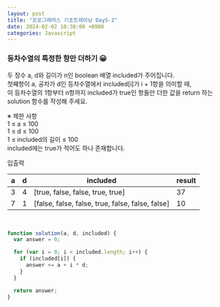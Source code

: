 ```yaml
---
layout: post
title: "프로그래머스 기초트레이닝 Day5-2"
date: 2024-02-02 10:30:00 +0900
categories: Javascript
---
```


### 등차수열의 특정한 항만 더하기 😀

두 정수 a, d와 길이가 n인 boolean 배열 included가 주어집니다. <br>
첫째항이 a, 공차가 d인 등차수열에서 included[i]가 i + 1항을 의미할 때,<br>
이 등차수열의 1항부터 n항까지 included가 true인 항들만 더한 값을 return 하는 solution 함수를 작성해 주세요.<br>

※ 제한 사항<br>
1 ≤ a ≤ 100<br>
1 ≤ d ≤ 100<br>
1 ≤ included의 길이 ≤ 100<br>
included에는 true가 적어도 하나 존재합니다.<br>

입출력 <br>

| a | d | included | result |
|---|---|-----------|--------|
| 3 | 4 |[true, false, false, true, true]| 37 |
| 7 | 1 |[false, false, false, true, false, false, false]|10|

<br>

```javascript
function solution(a, d, included) {
  var answer = 0;

  for (var i = 0; i < included.length; i++) {
    if (included[i]) {
      answer += a + i * d;
    }
  }

  return answer;
}
```
